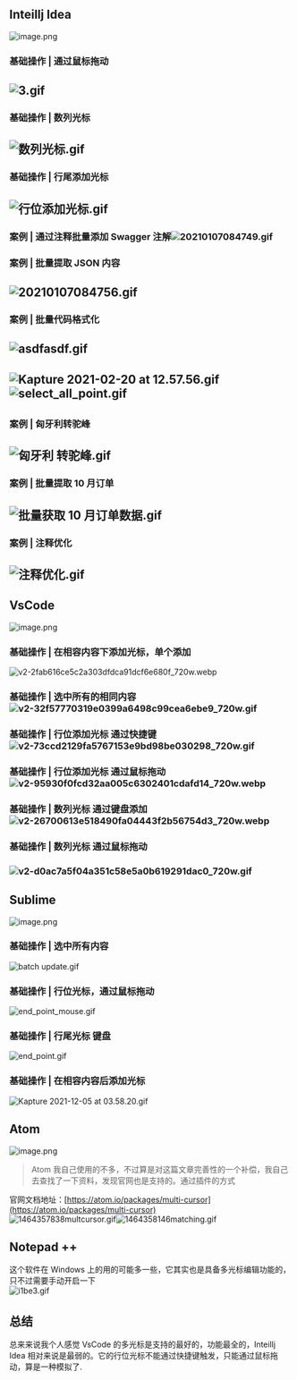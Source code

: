 ## Inteillj Idea

![image.png](/images/multiple-point-idea/3763af7c3962c008fa25db529da404f2.png)

### 基础操作 | 通过鼠标拖动

##

## ![3.gif](/images/multiple-point-idea/b9a55702f2c9c6a0cc9a180fb78bc927.gif)

### 基础操作 | 数列光标

## ![数列光标.gif](/images/multiple-point-idea/71b55973c098a6e0b97737bdc605014d.gif)

### 基础操作 | 行尾添加光标

## ![行位添加光标.gif](/images/multiple-point-idea/64ba0e3ea350e8e3df9bb4df897a9d6f.gif)

###

### 案例 | 通过注释批量添加 Swagger 注解![20210107084749.gif](/images/multiple-point-idea/d24c9c89cab3a2fcda6f74b0ef337983.gif)

### 案例 | 批量提取 JSON 内容

## ![20210107084756.gif](/images/multiple-point-idea/034fb7c1839f5dbbcb3d8563eb3f638b.gif)

### 案例 | 批量代码格式化

## ![asdfasdf.gif](/images/multiple-point-idea/60819866e05722bcd9a30bbc0d465bb3.gif)

## ![Kapture 2021-02-20 at 12.57.56.gif](/images/multiple-point-idea/66ea6302f444982e31b232325bc3eda3.57.56.gif)<br />![select_all_point.gif](/images/multiple-point-idea/6eecbe2475a7a6a9a3a350573fcd80c9.gif)

##

### 案例 | 匈牙利转驼峰

## ![匈牙利 转驼峰.gif](/images/multiple-point-idea/df4ea77deca5bd33634cfb4a93a38c39.gif)

### 案例 | 批量提取 10 月订单

## ![批量获取 10 月订单数据.gif](/images/multiple-point-idea/cbe4b0ac318b9fe67e2d8317c28bc999.gif)

###

### 案例 | 注释优化

## ![注释优化.gif](/images/multiple-point-idea/9cb892b857716de92b04e52216c741cc.gif)

## VsCode

![image.png](/images/multiple-point-idea/ee40548e213fe598cef0ce55d8d37508.png)

### 基础操作 | 在相容内容下添加光标，单个添加

![v2-2fab616ce5c2a303dfdca91dcf6e680f_720w.webp](/images/multiple-point-idea/8da47dfac4506b6baf3a25d069559469.webp)

### 基础操作 | 选中所有的相同内容![v2-32f57770319e0399a6498c99cea6ebe9_720w.gif](/images/multiple-point-idea/7bfd3f804994ceb18228da1fe6750255.gif)

###

### 基础操作 | 行位添加光标 通过快捷键![v2-73ccd2129fa5767153e9bd98be030298_720w.gif](/images/multiple-point-idea/3c8ce2cc988c85633647e2040dfa1460.gif)

### 基础操作 | 行位添加光标 通过鼠标拖动![v2-95930f0fcd32aa005c6302401cdafd14_720w.webp](/images/multiple-point-idea/01052a89ab5da1a63f96e4c6ab7dee09.webp)

### 基础操作 | 数列光标 通过键盘添加![v2-26700613e518490fa04443f2b56754d3_720w.webp](/images/multiple-point-idea/be5958e6e643b7d1c2e6eefc1548ac3f.webp)

### 基础操作 | 数列光标 通过鼠标拖动

### ![v2-d0ac7a5f04a351c58e5a0b619291dac0_720w.gif](/images/multiple-point-idea/afff504beb3234fcc64da311a414742c.gif)

## Sublime

![image.png](/images/multiple-point-idea/7cef503ad884f5cf98b97aeb50f98619.png)

### 基础操作 | 选中所有内容

![batch update.gif](/images/multiple-point-idea/d676b20779cfbd4837fca18b7b9592ee.gif)

### 基础操作 | 行位光标，通过鼠标拖动

![end_point_mouse.gif](/images/multiple-point-idea/a210eff0579229c41a7ba8ecdfaedffb.gif)

### 基础操作 | 行尾光标 键盘

![end_point.gif](/images/multiple-point-idea/7b948708febf765e60264b481f8c0958.gif)

### 基础操作 | 在相容内容后添加光标

![Kapture 2021-12-05 at 03.58.20.gif](/images/multiple-point-idea/48556827554953dc6070f422d2b4b5cd.58.20.gif)

## Atom

![image.png](/images/multiple-point-idea/797e588bc982ff6ca4f66b1721ac1b7a.png)

> Atom 我自己使用的不多，不过算是对这篇文章完善性的一个补偿，我自己去查找了一下资料，发现官网也是支持的。通过插件的方式

官网文档地址：[https://atom.io/packages/multi-cursor](https://atom.io/packages/multi-cursor)<br />![1464357838multcursor.gif](/images/multiple-point-idea/e4333dd9ad2c27b193cd3d84efa24589.gif)![1464358146matching.gif](/images/multiple-point-idea/42f7ece97703c59f30c95b79f3b01578.gif)

## Notepad ++

这个软件在 Windows 上的用的可能多一些，它其实也是具备多光标编辑功能的，只不过需要手动开启一下<br />![i1be3.gif](/images/multiple-point-idea/8d9b533fecf5afe39db13d64f953553b.gif)

## 总结

总来来说我个人感觉 VsCode 的多光标是支持的最好的，功能最全的，Inteillj Idea 相对来说是最弱的。它的行位光标不能通过快捷键触发，只能通过鼠标拖动，算是一种模拟了.
